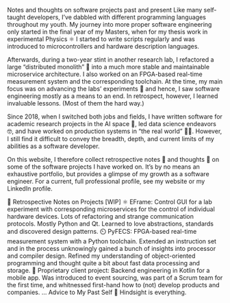 Notes and thoughts on software projects past and present
Like many self-taught developers, I’ve dabbled with different programming languages throughout my youth. My journey into more proper software engineering only started in the final year of my Masters, when for my thesis work in experimental Physics ⚛️ I started to write scripts regularly and was introduced to microcontrollers and hardware description languages.

Afterwards, during a two-year stint in another research lab, I refactored a large “distributed monolith” 🐙 into a much more stable and maintainable microservice architecture. I also worked on an FPGA-based real-time measurement system and the corresponding toolchain. At the time, my main focus was on advancing the labs’ experiments 🥼 and hence, I saw software engineering mostly as a means to an end. In retrospect, however, I learned invaluable lessons. (Most of them the hard way.)

Since 2018, when I switched both jobs and fields, I have written software for academic research projects in the AI space 🤖, led data science endeavors 🤓, and have worked on production systems in “the real world” 🧑‍💻. However, I still find it difficult to convey the breadth, depth, and current limits of my abilities as a software developer.

On this website, I therefore collect retrospective notes 📝 and thoughts 🤔 on some of the software projects I have worked on. It’s by no means an exhaustive portfolio, but provides a glimpse of my growth as a software engineer. For a current, full professional profile, see my website or my LinkedIn profile.

📝 Retrospective Notes on Projects [WIP]
⚛️ EFrame: Control GUI for a lab experiment with corresponding microservices for the control of individual hardware devices. Lots of refactoring and strange communication protocols. Mostly Python and Qt. Learned to love abstractions, standards and discovered design patterns.
⏲️ PyFECS: FPGA-based real-time measurement system with a Python toolchain. Extended an instruction set and in the process unknowingly gained a bunch of insights into processor and compiler design. Refined my understanding of object-oriented programming and thought quite a bit about fast data processing and storage.
📱 Proprietary client project: Backend engineering in Kotlin for a mobile app. Was introduced to event sourcing, was part of a Scrum team for the first time, and whitnessed first-hand how to (not) develop products and companies.
…
Advice to My Past Self 🦉
Hindsight is everything.